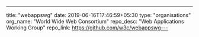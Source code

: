 ---
title: "webappswg"
date: 2019-06-16T17:46:59+05:30
type: "organisations"
org_name: "World Wide Web Consortium"
repo_desc: "Web Applications Working Group"
repo_link: https://github.com/w3c/webappswg---
